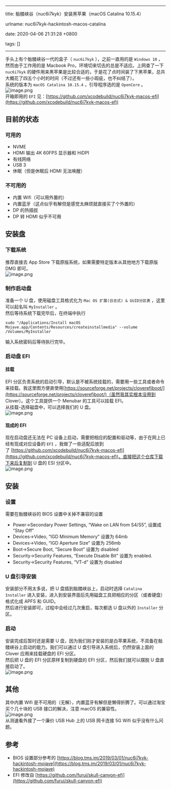 
---

title: 骷髅峡谷（nuc6i7kyk）安装黑苹果（macOS Catalina 10.15.4）

urlname: nuc6i7kyk-hackintosh-macos-catalina

date: 2020-04-06 21:31:28 +0800

tags: []

---
手头上有个骷髅峡谷一代的盒子（ `nuc6i7kyk` ），之前一直用的是 `Windows 10` ，然而由于工作用的是 Macbook Pro，环境切来切去的总是不适应。上网查了一下 `nuc6i7kyk` 的硬件用来黑苹果是比较合适的，于是花了点时间装了下黑苹果，总共大概花了四五个小时的时间（不过还有一些小瑕疵，也不纠结了）。<br />
系统的版本为 `macOS Catalina 10.15.4` ，引导程序选的是 `OpenCore` 。<br />![image.png](https://cdn.nlark.com/yuque/0/2020/png/236311/1586185011143-7e282c51-7177-424e-a425-382d84b2ade1.png#align=left&display=inline&height=338&name=image.png&originHeight=676&originWidth=1560&size=377314&status=done&style=none&width=780)<br />开箱即用的 `EFI` 见：[https://github.com/xcodebuild/nuc6i7kyk-macos-efi](https://github.com/xcodebuild/nuc6i7kyk-macos-efi)
<a name="sYdO5"></a>
## 目前的状态
<a name="4tbQ1"></a>
### 可用的

- NVME
- HDMI 输出 4K 60FPS 显示器和 HiDPI
- 有线网络
- USB 3
- 休眠（但是休眠后 HDMI 无法唤醒）
<a name="6fkX7"></a>
### 不可用的

- 内置 Wifi（可以用外置的）
- 内置蓝牙（这点似乎有解但是感觉太麻烦就直接买了个外置的）
- DP 的热插拔
- DP 转 HDMI 似乎不可用
<a name="Ag4L9"></a>
## 安装盘
<a name="5Z4cI"></a>
### 下载系统
推荐直接去 App Store 下载原版系统，如果需要特定版本从其他地方下载原版 DMG 即可。<br />![image.png](https://cdn.nlark.com/yuque/0/2020/png/236311/1586183581819-c83c88be-5ef0-43d9-81ec-af7b5f70ddec.png#align=left&display=inline&height=836&name=image.png&originHeight=1672&originWidth=2584&size=1486704&status=done&style=none&width=1292)
<a name="mId7n"></a>
### 制作启动盘
准备一个 U 盘，使用磁盘工具格式化为 `Mac OS 扩展(日志式) & GUID分区表` ，这里可以起名叫 `MyInstaller` 。<br />
然后等待系统下载完毕后，在终端中执行
```shell
sudo "/Applications/Install macOS Mojave.app/Contents/Resources/createinstallmedia" --volume /Volumes/MyInstaller
```
输入系统密码后等待执行完毕。
<a name="nT50q"></a>
### 启动盘 EFI
<a name="w8h49"></a>
#### 挂载
EFI 分区负责系统的启动引导，默认是不被系统挂载的，需要用一些工具或者命令来挂载。我这里图方便直使用[https://sourceforge.net/projects/cloverefiboot/](https://sourceforge.net/projects/cloverefiboot/)（虽然我其实根本没用到 Clover）。这个工具提供一个 Menubar 的工具可以挂载 EFI。<br />
从挂载-选择磁盘中，可以选择我们的 U 盘。<br />![image.png](https://cdn.nlark.com/yuque/0/2020/png/236311/1586185724701-e62184fc-7a10-42c8-ac94-3257c4acdb0d.png#align=left&display=inline&height=726&name=image.png&originHeight=1452&originWidth=828&size=263783&status=done&style=none&width=414)
<a name="ljhj9"></a>
#### 现成的 EFI
现在启动盘还无法在 PC 设备上启动，需要把相应的配置和驱动等，由于在网上已经有现成对应设备的 `EFI` ，我做了一些适配后放到了 [https://github.com/xcodebuild/nuc6i7kyk-macos-efi](https://github.com/xcodebuild/nuc6i7kyk-macos-efi)，直接把这个仓库下载下来后复制到 U 盘的 ESI 分区中。<br />![image.png](https://cdn.nlark.com/yuque/0/2020/png/236311/1586184558636-5747aec5-59fe-4c6b-9b26-4fdc51367bae.png#align=left&display=inline&height=548&name=image.png&originHeight=1096&originWidth=1764&size=523396&status=done&style=none&width=882)
<a name="lmYIL"></a>
## 安装
<a name="ayhl6"></a>
### 设置
需要在骷髅峡谷的 BIOS 设置中关掉不兼容的设置

- Power->Secondary Power Settings, “Wake on LAN from S4/S5”, 设置成 “Stay Off”
- Devices->Video, “IGD Minimum Memory” 设置为 64mb
- Devices->Video, “IGD Aperture Size” 设置为 256mb
- Boot->Secure Boot, “Secure Boot” 设置为 disabled
- Security->Security Features, “Execute Disable Bit” 设置为 enabled.
- Security->Security Features, “VT-d” 设置为 disabled
<a name="feYmw"></a>
### U 盘引导安装
安装部分不用太多说，把 U 盘插到骷髅峡谷上，启动时选择 `Catalina Installer` 进入安装，进入到安装界面后先用磁盘工具把相应的分区（或者硬盘）格式化成 APFS 和 GUID。<br />
然后进行安装即可，过程中会经过几次重启，每次都选 U 盘以外的 `Installer` 分区。
<a name="5i8j8"></a>
### 启动
安装完成后暂时还是需要 U 盘，因为我们刚才安装的是白苹果系统，不具备在骷髅峡谷上启动的能力。我们可以通过 U 盘引导进入系统后，仍然安装上面的 Clover 应用来挂载硬盘的 EFI 分区。<br />
然后把 U 盘的 EFI 分区原样复制到硬盘的 EFI 分区，然后我们就可以摆脱 U 盘直接启动了。<br />![image.png](https://cdn.nlark.com/yuque/0/2020/png/236311/1586183143410-ed293857-c3b0-4af5-aa64-09d6ae8b748b.png#align=left&display=inline&height=328&name=image.png&originHeight=892&originWidth=1396&size=485582&status=done&style=none&width=513)
<a name="CgIF8"></a>
## 其他
其中内置 Wifi 是不可用的（无解），内置蓝牙有解但是懒得折腾了。可以通过淘宝买个几十块的 USB 接口的解决，注意 macOS 的兼容性。<br />
![image.png](https://cdn.nlark.com/yuque/0/2020/png/236311/1586185139192-a8f45e9a-5811-4b36-8c2b-c1f25f77b0a1.png#align=left&display=inline&height=316&name=image.png&originHeight=632&originWidth=1282&size=185833&status=done&style=none&width=641)<br />
从测速看外接了一个廉价 USB Hub 上的 USB 网卡连接 5G Wifi 似乎没有什么问题。
<a name="URUlc"></a>
## 参考

- BIOS 设置部分参考的 [https://blog.tms.im/2019/03/01/nuc6i7kyk-hackintosh-mojave](https://blog.tms.im/2019/03/01/nuc6i7kyk-hackintosh-mojave)
- EFI 修改自 [https://github.com/furui/skull-canyon-efi](https://github.com/furui/skull-canyon-efi)


<br />
<br />
<br />
<br />
<br /> 

